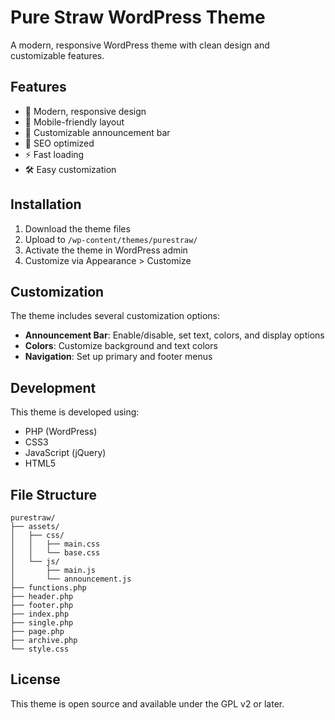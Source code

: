 # Pure Straw WordPress Theme

A modern, responsive WordPress theme with clean design and customizable features.

## Features

- 🎨 Modern, responsive design
- 📱 Mobile-friendly layout
- 🔔 Customizable announcement bar
- 🎯 SEO optimized
- ⚡ Fast loading
- 🛠️ Easy customization

## Installation

1. Download the theme files
2. Upload to `/wp-content/themes/purestraw/`
3. Activate the theme in WordPress admin
4. Customize via Appearance > Customize

## Customization

The theme includes several customization options:

- **Announcement Bar**: Enable/disable, set text, colors, and display options
- **Colors**: Customize background and text colors
- **Navigation**: Set up primary and footer menus

## Development

This theme is developed using:
- PHP (WordPress)
- CSS3
- JavaScript (jQuery)
- HTML5

## File Structure

```
purestraw/
├── assets/
│   ├── css/
│   │   ├── main.css
│   │   └── base.css
│   └── js/
│       ├── main.js
│       └── announcement.js
├── functions.php
├── header.php
├── footer.php
├── index.php
├── single.php
├── page.php
├── archive.php
└── style.css
```

## License

This theme is open source and available under the GPL v2 or later.
